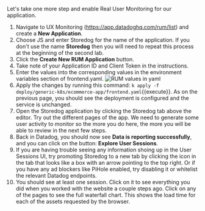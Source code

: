 Let's take one more step and enable Real User Monitoring for our application. 

1.  Navigate to UX Monitoring (https://app.datadoghq.com/rum/list) and create a **New Application**. 
2.  Choose JS and enter Storedog for the name of the application. If you don't use the name **Storedog** then you will need to repeat this process at the beginning of the second lab.
3.  Click the **Create New RUM Application** button.
4.  Take note of your Application ID and Client Token in the instructions. 
5.  Enter the values into the corresponding values in the environment variables section of frontend.yaml.  ![RUM values in yaml](configuredatadogagent/assets/rumvalues.png)
6.  Apply the changes by running this command: `k apply -f deploy/generic-k8s/ecommerce-app/frontend.yaml`{{execute}}. As on the previous page, you should see the deployment is configured and the service is unchanged.
7.  Open the Storedog application by clicking the Storedog tab above the editor. Try out the different pages of the app. We need to generate some user activity to monitor so the more you do here, the more you will be able to review in the next few steps.
8.  Back in Datadog, you should now see **Data is reporting successfully**, and you can click on the button: **Explore User Sessions**.
9.  If you are having trouble seeing any information shoing up in the User Sessions UI, try promoting Storedog to a new tab by clicking the icon in the tab that looks like a box with an arrow pointing to the top right. Or if you have any ad blockers like PiHole enabled, try disabling it or whitelist the relevant Datadog endpoints.
10. You should see at least one session. Click on it to see everything you did when you worked with the website a couple steps ago. Click on any of the pages to see the full waterfall chart. This shows the load time for each of the assets requested by the browser. 